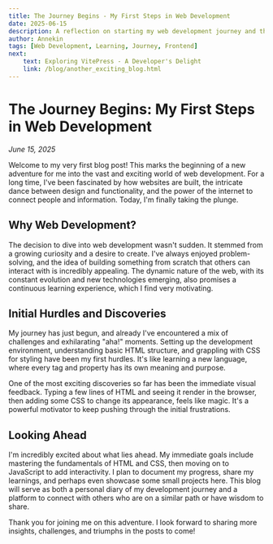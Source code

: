 ```yaml
---
title: The Journey Begins - My First Steps in Web Development
date: 2025-06-15
description: A reflection on starting my web development journey and the initial challenges and excitements.
author: Annekin
tags: [Web Development, Learning, Journey, Frontend]
next:
    text: Exploring VitePress - A Developer's Delight
    link: /blog/another_exciting_blog.html
---
```


# The Journey Begins: My First Steps in Web Development

*June 15, 2025*

Welcome to my very first blog post! This marks the beginning of a new adventure for me into the vast and exciting world of web development. For a long time, I've been fascinated by how websites are built, the intricate dance between design and functionality, and the power of the internet to connect people and information. Today, I'm finally taking the plunge.

## Why Web Development?

The decision to dive into web development wasn't sudden. It stemmed from a growing curiosity and a desire to create. I've always enjoyed problem-solving, and the idea of building something from scratch that others can interact with is incredibly appealing. The dynamic nature of the web, with its constant evolution and new technologies emerging, also promises a continuous learning experience, which I find very motivating.

## Initial Hurdles and Discoveries

My journey has just begun, and already I've encountered a mix of challenges and exhilarating "aha!" moments. Setting up the development environment, understanding basic HTML structure, and grappling with CSS for styling have been my first hurdles. It's like learning a new language, where every tag and property has its own meaning and purpose.

One of the most exciting discoveries so far has been the immediate visual feedback. Typing a few lines of HTML and seeing it render in the browser, then adding some CSS to change its appearance, feels like magic. It's a powerful motivator to keep pushing through the initial frustrations.

## Looking Ahead

I'm incredibly excited about what lies ahead. My immediate goals include mastering the fundamentals of HTML and CSS, then moving on to JavaScript to add interactivity. I plan to document my progress, share my learnings, and perhaps even showcase some small projects here. This blog will serve as both a personal diary of my development journey and a platform to connect with others who are on a similar path or have wisdom to share.

Thank you for joining me on this adventure. I look forward to sharing more insights, challenges, and triumphs in the posts to come!
